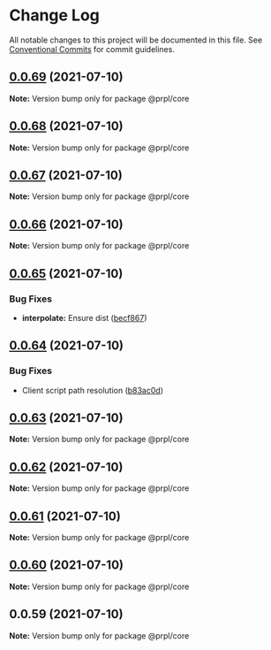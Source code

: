 # Change Log

All notable changes to this project will be documented in this file.
See [Conventional Commits](https://conventionalcommits.org) for commit guidelines.

## [0.0.69](https://github.com/tyhopp/prpl/compare/@prpl/core@0.0.68...@prpl/core@0.0.69) (2021-07-10)

**Note:** Version bump only for package @prpl/core





## [0.0.68](https://github.com/tyhopp/prpl/compare/@prpl/core@0.0.67...@prpl/core@0.0.68) (2021-07-10)

**Note:** Version bump only for package @prpl/core





## [0.0.67](https://github.com/tyhopp/prpl/compare/@prpl/core@0.0.66...@prpl/core@0.0.67) (2021-07-10)

**Note:** Version bump only for package @prpl/core





## [0.0.66](https://github.com/tyhopp/prpl/compare/@prpl/core@0.0.65...@prpl/core@0.0.66) (2021-07-10)

**Note:** Version bump only for package @prpl/core





## [0.0.65](https://github.com/tyhopp/prpl/compare/@prpl/core@0.0.64...@prpl/core@0.0.65) (2021-07-10)


### Bug Fixes

* **interpolate:** Ensure dist ([becf867](https://github.com/tyhopp/prpl/commit/becf86773572f761d7a1f1393e4a625945c287dc))





## [0.0.64](https://github.com/tyhopp/prpl/compare/@prpl/core@0.0.63...@prpl/core@0.0.64) (2021-07-10)


### Bug Fixes

* Client script path resolution ([b83ac0d](https://github.com/tyhopp/prpl/commit/b83ac0df16d52c7f455f62081ee996a5746b7d11))





## [0.0.63](https://github.com/tyhopp/prpl/compare/@prpl/core@0.0.62...@prpl/core@0.0.63) (2021-07-10)

**Note:** Version bump only for package @prpl/core





## [0.0.62](https://github.com/tyhopp/prpl/compare/@prpl/core@0.0.61...@prpl/core@0.0.62) (2021-07-10)

**Note:** Version bump only for package @prpl/core





## [0.0.61](https://github.com/tyhopp/prpl/compare/@prpl/core@0.0.60...@prpl/core@0.0.61) (2021-07-10)

**Note:** Version bump only for package @prpl/core





## [0.0.60](https://github.com/tyhopp/prpl/compare/@prpl/core@0.0.59...@prpl/core@0.0.60) (2021-07-10)

**Note:** Version bump only for package @prpl/core





## 0.0.59 (2021-07-10)

**Note:** Version bump only for package @prpl/core
